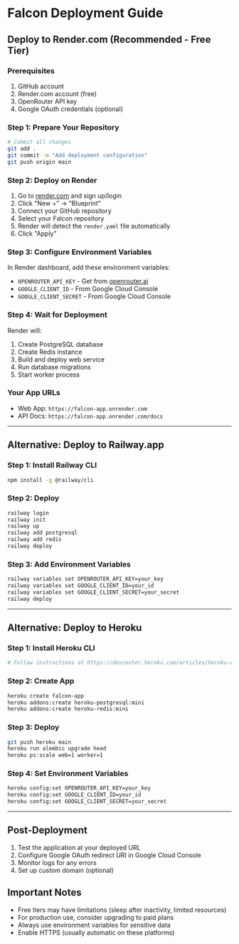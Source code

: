 # Falcon Deployment Guide

## Deploy to Render.com (Recommended - Free Tier)

### Prerequisites
1. GitHub account
2. Render.com account (free)
3. OpenRouter API key
4. Google OAuth credentials (optional)

### Step 1: Prepare Your Repository
```bash
# Commit all changes
git add .
git commit -m "Add deployment configuration"
git push origin main
```

### Step 2: Deploy on Render

1. Go to [render.com](https://render.com) and sign up/login
2. Click "New +" → "Blueprint"
3. Connect your GitHub repository
4. Select your Falcon repository
5. Render will detect the `render.yaml` file automatically
6. Click "Apply"

### Step 3: Configure Environment Variables

In Render dashboard, add these environment variables:

- `OPENROUTER_API_KEY` - Get from [openrouter.ai](https://openrouter.ai)
- `GOOGLE_CLIENT_ID` - From Google Cloud Console
- `GOOGLE_CLIENT_SECRET` - From Google Cloud Console

### Step 4: Wait for Deployment

Render will:
1. Create PostgreSQL database
2. Create Redis instance
3. Build and deploy web service
4. Run database migrations
5. Start worker process

### Your App URLs
- Web App: `https://falcon-app.onrender.com`
- API Docs: `https://falcon-app.onrender.com/docs`

---

## Alternative: Deploy to Railway.app

### Step 1: Install Railway CLI
```bash
npm install -g @railway/cli
```

### Step 2: Deploy
```bash
railway login
railway init
railway up
railway add postgresql
railway add redis
railway deploy
```

### Step 3: Add Environment Variables
```bash
railway variables set OPENROUTER_API_KEY=your_key
railway variables set GOOGLE_CLIENT_ID=your_id
railway variables set GOOGLE_CLIENT_SECRET=your_secret
railway deploy
```

---

## Alternative: Deploy to Heroku

### Step 1: Install Heroku CLI
```bash
# Follow instructions at https://devcenter.heroku.com/articles/heroku-cli
```

### Step 2: Create App
```bash
heroku create falcon-app
heroku addons:create heroku-postgresql:mini
heroku addons:create heroku-redis:mini
```

### Step 3: Deploy
```bash
git push heroku main
heroku run alembic upgrade head
heroku ps:scale web=1 worker=1
```

### Step 4: Set Environment Variables
```bash
heroku config:set OPENROUTER_API_KEY=your_key
heroku config:set GOOGLE_CLIENT_ID=your_id
heroku config:set GOOGLE_CLIENT_SECRET=your_secret
```

---

## Post-Deployment

1. Test the application at your deployed URL
2. Configure Google OAuth redirect URI in Google Cloud Console
3. Monitor logs for any errors
4. Set up custom domain (optional)

## Important Notes

- Free tiers may have limitations (sleep after inactivity, limited resources)
- For production use, consider upgrading to paid plans
- Always use environment variables for sensitive data
- Enable HTTPS (usually automatic on these platforms)